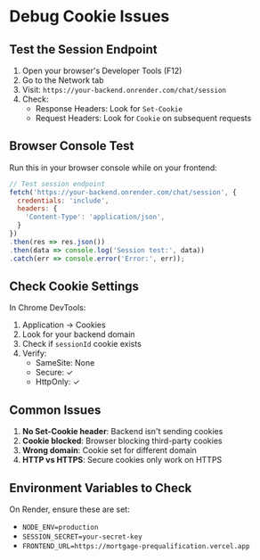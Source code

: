 # Debug Cookie Issues

## Test the Session Endpoint

1. Open your browser's Developer Tools (F12)
2. Go to the Network tab
3. Visit: `https://your-backend.onrender.com/chat/session`
4. Check:
   - Response Headers: Look for `Set-Cookie`
   - Request Headers: Look for `Cookie` on subsequent requests

## Browser Console Test

Run this in your browser console while on your frontend:

```javascript
// Test session endpoint
fetch('https://your-backend.onrender.com/chat/session', {
  credentials: 'include',
  headers: {
    'Content-Type': 'application/json',
  }
})
.then(res => res.json())
.then(data => console.log('Session test:', data))
.catch(err => console.error('Error:', err));
```

## Check Cookie Settings

In Chrome DevTools:
1. Application → Cookies
2. Look for your backend domain
3. Check if `sessionId` cookie exists
4. Verify:
   - SameSite: None
   - Secure: ✓
   - HttpOnly: ✓

## Common Issues

1. **No Set-Cookie header**: Backend isn't sending cookies
2. **Cookie blocked**: Browser blocking third-party cookies
3. **Wrong domain**: Cookie set for different domain
4. **HTTP vs HTTPS**: Secure cookies only work on HTTPS

## Environment Variables to Check

On Render, ensure these are set:
- `NODE_ENV=production`
- `SESSION_SECRET=your-secret-key`
- `FRONTEND_URL=https://mortgage-prequalification.vercel.app`